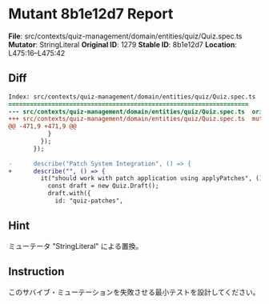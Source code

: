 # Mutant 8b1e12d7 Report

**File**: src/contexts/quiz-management/domain/entities/quiz/Quiz.spec.ts
**Mutator**: StringLiteral
**Original ID**: 1279
**Stable ID**: 8b1e12d7
**Location**: L475:16–L475:42

## Diff

```diff
Index: src/contexts/quiz-management/domain/entities/quiz/Quiz.spec.ts
===================================================================
--- src/contexts/quiz-management/domain/entities/quiz/Quiz.spec.ts	original
+++ src/contexts/quiz-management/domain/entities/quiz/Quiz.spec.ts	mutated #1279
@@ -471,9 +471,9 @@
           }
         });
       });
 
-      describe("Patch System Integration", () => {
+      describe("", () => {
         it("should work with patch application using applyPatches", () => {
           const draft = new Quiz.Draft();
           draft.with({
             id: "quiz-patches",
```

## Hint

ミューテータ "StringLiteral" による置換。

## Instruction

このサバイブ・ミューテーションを失敗させる最小テストを設計してください。

